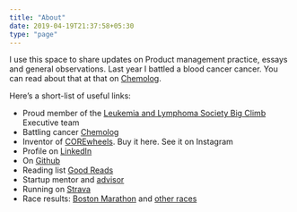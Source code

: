 ```yaml
---
title: "About"
date: 2019-04-19T21:37:58+05:30
type: "page"
---
```


I use this space to share updates on Product management practice, essays and general observations. Last year I battled a blood cancer cancer. You can read about that at that on [Chemolog](http://www.chemolog.com/). 

Here’s a short-list of useful links:
* Proud member of the [Leukemia and Lymphoma Society Big Climb](https://www.facebook.com/LLSGBA/posts/ari-akerstein-was-diagnosed-with-blood-cancer-two-years-ago-as-a-father-and-husb/10158461765008724/) Executive team
* Battling cancer [Chemolog](http://www.chemolog.com/)
* Inventor of [COREwheels](https://www.amazon.com/SKLZ-APD-CW01-02-Dynamic-Strength-Trainer/dp/B00C81JUS2/ref=sr_1_2_sspa). Buy it here. See it on Instagram 
* Profile on [LinkedIn](https://www.linkedin.com/in/ariakerstein/)
* On [Github](https://github.com/ariakerstein)
* Reading list [Good Reads](https://www.goodreads.com/review/list/59584576?shelf=%23ALL%23)
* Startup mentor and [advisor](https://www.about.greatnonprofits.org/advisory-board)
* Running on [Strava](https://www.strava.com/dashboard)
* Race results: [Boston Marathon](http://registration.baa.org/cfm_Archive/iframe_ArchiveSearch.cfm) and [other races](https://www.runraceresults.com/Secure/RaceResults.cfm?ID=RCLF2016)